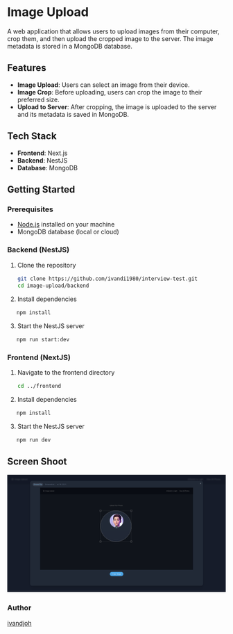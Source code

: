 # Image Upload

A web application that allows users to upload images from their computer, crop them, and then upload the cropped image to the server. The image metadata is stored in a MongoDB database.

## Features

- **Image Upload**: Users can select an image from their device.
- **Image Crop**: Before uploading, users can crop the image to their preferred size.
- **Upload to Server**: After cropping, the image is uploaded to the server and its metadata is saved in MongoDB.

## Tech Stack

- **Frontend**: Next.js
- **Backend**: NestJS
- **Database**: MongoDB

## Getting Started

### Prerequisites

- [Node.js](https://nodejs.org/) installed on your machine
- MongoDB database (local or cloud)

### Backend (NestJS)

1. Clone the repository

   ```bash
   git clone https://github.com/ivandi1980/interview-test.git
   cd image-upload/backend
   ```

2. Install dependencies

```bash
   npm install
   ```

3. Start the NestJS server

```bash
   npm run start:dev

   ```

### Frontend (NextJS)

1. Navigate to the frontend directory

   ```bash
   cd ../frontend

   ```

2. Install dependencies

```bash
   npm install
   ```

3. Start the NestJS server

```bash
   npm run dev

   ```

## Screen Shoot

![crop](/frontend/public/images/crop.png)

### Author

[ivandjoh](https://linkedin.com/in/ivandjoh)
